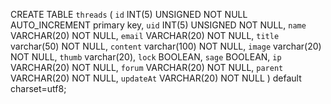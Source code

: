 CREATE TABLE `threads` (
`id` INT(5) UNSIGNED NOT NULL AUTO_INCREMENT primary key,
`uid` INT(5) UNSIGNED NOT NULL,
`name` VARCHAR(20) NOT NULL,
`email` VARCHAR(20) NOT NULL,
`title` varchar(50) NOT NULL,
`content` varchar(100) NOT NULL,
`image` varchar(20) NOT NULL,
`thumb` varchar(20),
`lock` BOOLEAN,
`sage` BOOLEAN,
`ip` VARCHAR(20) NOT NULL,
`forum` VARCHAR(20) NOT NULL,
`parent` VARCHAR(20) NOT NULL,
`updateAt` VARCHAR(20) NOT NULL
) default charset=utf8;
